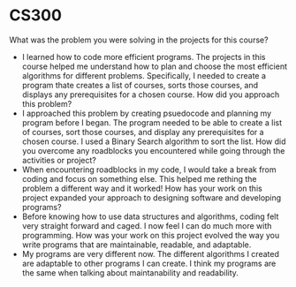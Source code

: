 # CS300
What was the problem you were solving in the projects for this course?
- I learned how to code more efficient programs. The projects in this course helped me understand how to plan and choose the most efficient algorithms for different problems. Specifically, I needed to create a program thate creates a list of courses, sorts those courses, and displays any prerequisites for a chosen course.
How did you approach this problem?
- I approached this problem by creating psuedocode and planning my program before I began. The program needed to be able to create a list of courses, sort those courses, and display any prerequisites for a chosen course. I used a Binary Search algorithm to sort the list. 
How did you overcome any roadblocks you encountered while going through the activities or project?
- When encountering roadblocks in my code, I would take a break from coding and focus on something else. This helped me rething the problem a different way and it worked!
How has your work on this project expanded your approach to designing software and developing programs?
- Before knowing how to use data structures and algorithms, coding felt very straight forward and caged. I now feel I can do much more with programming.
How was your work on this project evolved the way you write programs that are maintainable, readable, and adaptable.
- My programs are very different now. The different algorithms I created are adaptable to other programs I can create. I think my programs are the same when talking about maintanability and readability.
